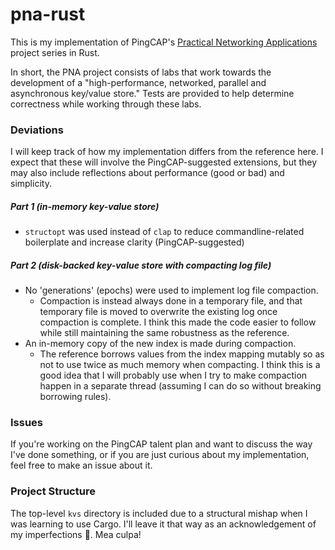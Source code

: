 # pna-rust

This is my implementation of PingCAP's [Practical Networking Applications](https://github.com/pingcap/talent-plan/tree/master/rust) project series in Rust. 

In short, the PNA project consists of labs that work towards the development of a "high-performance, networked, parallel and asynchronous key/value store." Tests are provided to help determine correctness while working through these labs. 

### Deviations

I will keep track of how my implementation differs from the reference here. I expect that these will involve the PingCAP-suggested extensions, but they may also include reflections about performance (good or bad) and simplicity.

##### Part 1 (in-memory key-value store)
- `structopt` was used instead of `clap` to reduce commandline-related boilerplate and increase clarity (PingCAP-suggested)

##### Part 2 (disk-backed key-value store with compacting log file)
- No 'generations' (epochs) were used to implement log file compaction. 
  - Compaction is instead always done in a temporary file, and that temporary file is moved to overwrite the existing log once compaction is complete. I think this made the code easier to follow while still maintaining the same robustness as the reference.
- An in-memory copy of the new index is made during compaction.
  - The reference borrows values from the index mapping mutably so as not to use twice as much memory when compacting. I think this is a good idea that I will probably use when I try to make compaction happen in a separate thread (assuming I can do so without breaking borrowing rules).

### Issues

If you're working on the PingCAP talent plan and want to discuss the way I've done something, or if you are just curious about my implementation, feel free to make an issue about it.

### Project Structure

The top-level `kvs` directory is included due to a structural mishap when I was learning to use Cargo. I'll leave it that way as an acknowledgement of my imperfections :grimacing:. Mea culpa!
